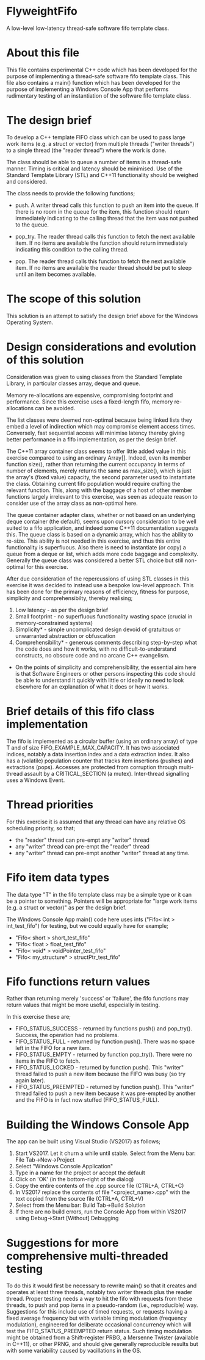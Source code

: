 # FlyweightFifo

A low-level low-latency thread-safe software fifo template class.


About this file
===============

This file contains experimental C++ code which has been developed for the purpose of implementing a thread-safe software fifo template class.
This file also contains a main() function which has been developed for the purpose of implementing a Windows Console App that performs rudimentary testing of an instantiation of the software fifo template class.


The design brief
================

To develop a C++ template FIFO class which can be used to pass large work items (e.g. a struct or vector) from multiple threads ("writer threads") to a single thread (the "reader thread") where the work is done.

The class should be able to queue a number of items in a thread-safe manner.
Timing is critical and latency should be minimised.
Use of the Standard Template Library (STL) and C++11 functionality should be weighed and considered.

The class needs to provide the following functions;

- push.
A writer thread calls this function to push an item into the queue.
If there is no room in the queue for the item, this function should return immediately indicating to the calling thread that the item was not pushed to the queue.

- pop_try.
The reader thread calls this function to fetch the next available item.
If no items are available the function should return immediately indicating this condition to the calling thread.

- pop.
The reader thread calls this function to fetch the next available item.
If no items are available the reader thread should be put to sleep until an item becomes available.


The scope of this solution
==========================
                
This solution is an attempt to satisfy the design brief above for the Windows Operating System.


Design considerations and evolution of this solution
====================================================

Consideration was given to using classes from the Standard Template Library, in particular classes array, deque and queue.

Memory re-allocations are expensive, compromising footprint and performance. Since this exercise uses a fixed-length fifo, memory re-allocations can be avoided.

The list classes were deemed non-optimal because being linked lists they embed a level of indirection which may compromise element access times. Conversely, fast sequential access will minimise latency thereby giving better performance in a fifo implementation, as per the design brief.

The C++11 array container class seems to offer little added value in this exercise compared to using an ordinary Array[]. Indeed, even its member function size(), rather than returning the current occupancy in terms of number of elements, merely returns the same as max_size(), which is just the array's (fixed value) capacity, the second parameter used to instantiate the class.
Obtaining current fifo population would require crafting the relevant function. This, along with the baggage of a host of other member functions largely irrelevant to this exercise, was seen as adequate reason to consider use of the array class as non-optimal here.

The queue container adapter class, whether or not based on an underlying deque container (the default), seems upon cursory consideration to be well suited to a fifo application, and indeed some C++11 documentation suggests this.
The queue class is based on a dynamic array, which has the ability to re-size. This ability is not needed in this exercise, and thus this entire functionality is superfluous. Also there is need to instantiate (or copy) a queue from a deque or list, which adds more code baggage and complexity.
Generally the queue class was considered a better STL choice but still non-optimal for this exercise.

After due consideration of the repercussions of using STL classes in this exercise it was decided to instead use a bespoke low-level approach. This has been done for the primary reasons of efficiency, fitness for purpose, simplicity and comprehensibilty, thereby realising;

1. Low latency - as per the design brief
2. Small footprint - no superfluous functionality wasting space (crucial in memory-constrained systems)
3. Simplicity* - simple uncomplicated design devoid of gratuitous or unwarranted abstraction or obfuscation
4. Comprehensibility* - generous comments describing step-by-step what the code does and how it works,
    with no difficult-to-understand constructs, no obscure code and no arcane C++ evangelism.

* On the points of simplicity and comprehensibility, the essential aim here is that Software Engineers or other persons inspecting this code should be able to understand it quickly with little or ideally no need to look elsewhere for an explanation of what it does or how it works.


Brief details of this fifo class implementation
===============================================

The fifo is implemented as a circular buffer (using an ordinary array) of type T and of size FIFO_EXAMPLE_MAX_CAPACITY.
It has two associated indices, notably a data insertion index and a data extraction index.
It also has a (volatile) population counter that tracks item insertions (pushes) and extractions (pops).
Accesses are protected from corruption through multi-thread assault by a CRITICAL_SECTION (a mutex).
Inter-thread signalling uses a Windows Event.


Thread priorities
=================

For this exercise it is assumed that any thread can have any relative OS scheduling priority, so that;
- the "reader" thread can pre-empt any "writer" thread
- any "writer" thread can pre-empt the "reader" thread
- any "writer" thread can pre-empt another "writer" thread at any time.
                

Fifo item data types
====================

The data type "T" in the fifo template class may be a simple type or it can be a pointer to something.
Pointers will be appropriate for "large work items (e.g. a struct or vector)" as per the design brief.

The Windows Console App main() code here uses ints ("Fifo< int > int_test_fifo") for testing, but we could equally have for example;

- "Fifo< short > short_test_fifo"
- "Fifo< float > float_test_fifo"
- "Fifo< void* > voidPointer_test_fifo"
- "Fifo< my_structure* > structPtr_test_fifo"


Fifo functions return values
============================

Rather than returning merely 'success' or 'failure', the fifo functions may return values that might be more useful, especially in testing.

In this exercise these are;

- FIFO_STATUS_SUCCESS   - returned by functions push() and pop_try(). Success, the operation had no problems.
- FIFO_STATUS_FULL      - returned by function push(). There was no space left in the FIFO for a new item.
- FIFO_STATUS_EMPTY     - returned by function pop_try(). There were no items in the FIFO to fetch.
- FIFO_STATUS_LOCKED    - returned by function push(). This "writer" thread failed to push a new item because
                        the FIFO was busy (so try again later).
- FIFO_STATUS_PREEMPTED - returned by function push(). This "writer" thread failed to push a new item because
                        it was pre-empted by another and the FIFO is in fact now stuffed (FIFO_STATUS_FULL).


Building the Windows Console App
================================

The app can be built using Visual Studio (VS2017) as follows;

1. Start VS2017. Let it churn a while until stable. Select from the Menu bar: File Tab->New->Project
2. Select "Windows Console Application"
3. Type in a name for the project or accept the default
4. Click on 'OK' (in the bottom-right of the dialog)
5. Copy the entire contents of the .cpp source file (CTRL+A, CTRL+C)
6. In VS2017 replace the contents of file "<project_name>.cpp" with the text copied from the source file (CTRL+A, CTRL+V)
7. Select from the Menu bar: Build Tab->Build Solution
8. If there are no build errors, run the Console App from within VS2017 using Debug->Start [Without] Debugging


Suggestions for more comprehensive multi-threaded testing
=========================================================

To do this it would first be necessary to rewrite main() so that it creates and operates at least three threads, notably two writer threads plus the reader thread.
Proper testing needs a way to hit the fifo with requests from these threads, to push and pop items in a pseudo-random (i.e., reproducible) way.
Suggestions for this include use of timed requests, or requests having a fixed average frequency but with variable timing modulation (frequency modulation), engineered for deliberate occasional concurrency which will test the FIFO_STATUS_PREEMPTED return status.
Such timing modulation might be obtained from a Shift-register PRBG, a Mersenne Twister (available in C++11), or other PRNG, and should give generally reproducible results but with some variability caused by vacillations in the OS.

